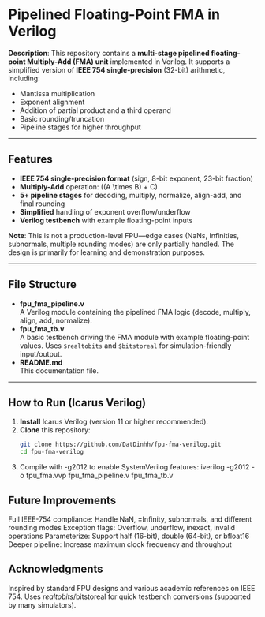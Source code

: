# Pipelined Floating-Point FMA in Verilog

**Description**: This repository contains a **multi-stage pipelined floating-point Multiply-Add (FMA) unit** implemented in Verilog. It supports a simplified version of **IEEE 754 single-precision** (32-bit) arithmetic, including:

- Mantissa multiplication
- Exponent alignment
- Addition of partial product and a third operand
- Basic rounding/truncation
- Pipeline stages for higher throughput

---

## Features

- **IEEE 754 single-precision format** (sign, 8-bit exponent, 23-bit fraction)
- **Multiply-Add** operation: \((A \times B) + C\)
- **5+ pipeline stages** for decoding, multiply, normalize, align-add, and final rounding
- **Simplified** handling of exponent overflow/underflow
- **Verilog testbench** with example floating-point inputs

**Note**: This is not a production-level FPU—edge cases (NaNs, Infinities, subnormals, multiple rounding modes) are only partially handled. The design is primarily for learning and demonstration purposes.

---

## File Structure

- **fpu_fma_pipeline.v**  
  A Verilog module containing the pipelined FMA logic (decode, multiply, align, add, normalize).
- **fpu_fma_tb.v**  
  A basic testbench driving the FMA module with example floating-point values. Uses `$realtobits` and `$bitstoreal` for simulation-friendly input/output.
- **README.md**  
  This documentation file.

---

## How to Run (Icarus Verilog)

1. **Install** Icarus Verilog (version 11 or higher recommended).
2. **Clone** this repository:
   ```bash
   git clone https://github.com/DatDinhh/fpu-fma-verilog.git
   cd fpu-fma-verilog
3. Compile with -g2012 to enable SystemVerilog features:
    iverilog -g2012 -o fpu_fma.vvp fpu_fma_pipeline.v fpu_fma_tb.v

## Future Improvements

Full IEEE-754 compliance: Handle NaN, ±Infinity, subnormals, and different rounding modes
Exception flags: Overflow, underflow, inexact, invalid operations
Parameterize: Support half (16-bit), double (64-bit), or bfloat16
Deeper pipeline: Increase maximum clock frequency and throughput

## Acknowledgments

Inspired by standard FPU designs and various academic references on IEEE 754.
Uses $realtobits/$bitstoreal for quick testbench conversions (supported by many simulators).
